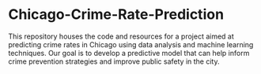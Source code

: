 # Chicago-Crime-Rate-Prediction
This repository houses the code and resources for a project aimed at predicting crime rates in Chicago using data analysis and machine learning techniques. Our goal is to develop a predictive model that can help inform crime prevention strategies and improve public safety in the city.
